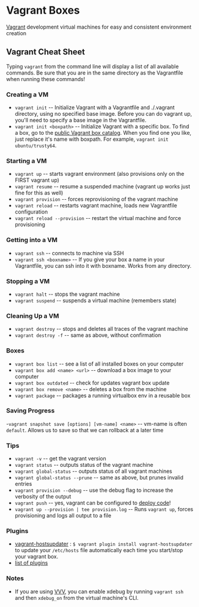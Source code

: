 # Vagrant Boxes

[Vagrant](https://www.vagrantup.com/docs/index.html) development virtual machines for easy and consistent environment creation

## Vagrant Cheat Sheet

Typing `vagrant` from the command line will display a list of all available commands.
Be sure that you are in the same directory as the Vagrantfile when running these commands!

### Creating a VM
- `vagrant init`           -- Initialize Vagrant with a Vagrantfile and ./.vagrant directory, using no specified base image. Before you can do vagrant up, you'll need to specify a base image in the Vagrantfile.
- `vagrant init <boxpath>` -- Initialize Vagrant with a specific box. To find a box, go to the [public Vagrant box catalog](https://app.vagrantup.com/boxes/search). When you find one you like, just replace it's name with boxpath. For example, `vagrant init ubuntu/trusty64`.

### Starting a VM
- `vagrant up`                  -- starts vagrant environment (also provisions only on the FIRST vagrant up)
- `vagrant resume`              -- resume a suspended machine (vagrant up works just fine for this as well)
- `vagrant provision`           -- forces reprovisioning of the vagrant machine
- `vagrant reload`              -- restarts vagrant machine, loads new Vagrantfile configuration
- `vagrant reload --provision`  -- restart the virtual machine and force provisioning

### Getting into a VM
- `vagrant ssh`           -- connects to machine via SSH
- `vagrant ssh <boxname>` -- If you give your box a name in your Vagrantfile, you can ssh into it with boxname. Works from any directory.

### Stopping a VM
- `vagrant halt`        -- stops the vagrant machine
- `vagrant suspend`     -- suspends a virtual machine (remembers state)

### Cleaning Up a VM
- `vagrant destroy`     -- stops and deletes all traces of the vagrant machine
- `vagrant destroy -f`   -- same as above, without confirmation

### Boxes
- `vagrant box list`              -- see a list of all installed boxes on your computer
- `vagrant box add <name> <url>`  -- download a box image to your computer
- `vagrant box outdated`          -- check for updates vagrant box update
- `vagrant box remove <name>`   -- deletes a box from the machine
- `vagrant package`               -- packages a running virtualbox env in a reusable box

### Saving Progress
-`vagrant snapshot save [options] [vm-name] <name>` -- vm-name is often `default`. Allows us to save so that we can rollback at a later time

### Tips
- `vagrant -v`                    -- get the vagrant version
- `vagrant status`                -- outputs status of the vagrant machine
- `vagrant global-status`         -- outputs status of all vagrant machines
- `vagrant global-status --prune` -- same as above, but prunes invalid entries
- `vagrant provision --debug`     -- use the debug flag to increase the verbosity of the output
- `vagrant push`                  -- yes, vagrant can be configured to [deploy code](http://docs.vagrantup.com/v2/push/index.html)!
- `vagrant up --provision | tee provision.log`  -- Runs `vagrant up`, forces provisioning and logs all output to a file

### Plugins
- [vagrant-hostsupdater](https://github.com/cogitatio/vagrant-hostsupdater) : `$ vagrant plugin install vagrant-hostsupdater` to update your `/etc/hosts` file automatically each time you start/stop your vagrant box.
- [list of plugins](https://github.com/hashicorp/vagrant/wiki/Available-Vagrant-Plugins)

### Notes
- If you are using [VVV](https://github.com/varying-vagrant-vagrants/vvv/), you can enable xdebug by running `vagrant ssh` and then `xdebug_on` from the virtual machine's CLI.
